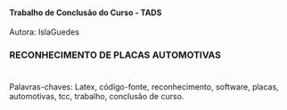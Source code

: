 #### Trabalho de Conclusão do Curso - TADS
Autora:  IslaGuedes
### RECONHECIMENTO DE PLACAS AUTOMOTIVAS
# 

Palavras-chaves: Latex, código-fonte, reconhecimento, software, placas, automotivas, tcc, trabalho, conclusão de curso.
